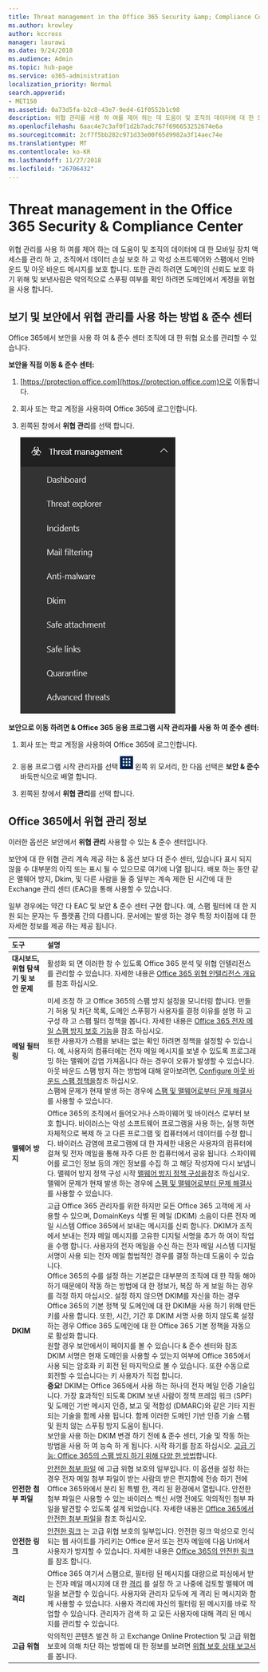 ```yaml
---
title: Threat management in the Office 365 Security &amp; Compliance Center
ms.author: krowley
author: kccross
manager: laurawi
ms.date: 9/24/2018
ms.audience: Admin
ms.topic: hub-page
ms.service: o365-administration
localization_priority: Normal
search.appverid:
- MET150
ms.assetid: 0a73d5fa-b2c8-43e7-9ed4-61f0552b1c98
description: 위협 관리를 사용 하 여를 제어 하는 데 도움이 및 조직의 데이터에 대 한 모바일 장치 액세스를 관리 하 고, 조직에서 데이터 손실 보호 하 고 악성 소프트웨어와 스팸에서 인바운드 및 아웃 바운드 메시지를 보호 합니다. 또한 관리 하려면 도메인의 신뢰도 보호 하기 위해 및 보낸사람은 악의적으로 스푸핑 여부를 확인 하려면 도메인에서 계정을 위협을 사용 합니다.
ms.openlocfilehash: 6aac4e7c3af0f1d2b7adc767f696653252674e6a
ms.sourcegitcommit: 2cf7f5bb282c971d33e00f65d9982a3f14aec74e
ms.translationtype: MT
ms.contentlocale: ko-KR
ms.lasthandoff: 11/27/2018
ms.locfileid: "26706432"
---
```

# <a name="threat-management-in-the-office-365-security-amp-compliance-center"></a>Threat management in the Office 365 Security &amp; Compliance Center

위협 관리를 사용 하 여를 제어 하는 데 도움이 및 조직의 데이터에 대 한 모바일 장치 액세스를 관리 하 고, 조직에서 데이터 손실 보호 하 고 악성 소프트웨어와 스팸에서 인바운드 및 아웃 바운드 메시지를 보호 합니다. 또한 관리 하려면 도메인의 신뢰도 보호 하기 위해 및 보낸사람은 악의적으로 스푸핑 여부를 확인 하려면 도메인에서 계정을 위협을 사용 합니다.
  
## <a name="how-to-view-and-use-threat-management-in-the-security-amp-compliance-center"></a>보기 및 보안에서 위협 관리를 사용 하는 방법 &amp; 준수 센터

Office 365에서 보안을 사용 하 여 &amp; 준수 센터 조직에 대 한 위협 요소를 관리할 수 있습니다.
  
 **보안을 직접 이동 &amp; 준수 센터:**
  
1. [https://protection.office.com](https://protection.office.com)으로 이동합니다.
    
2. 회사 또는 학교 계정을 사용하여 Office 365에 로그인합니다.
    
3. 왼쪽된 창에서 **위협 관리**를 선택 합니다.
    
    ![Office 365 보안 &amp; 준수 센터 위협 관리 메뉴](media/dca29ff2-ad6d-4c27-becb-b5947268d55a.png)
  
 **보안으로 이동 하려면 &amp; Office 365 응용 프로그램 시작 관리자를 사용 하 여 준수 센터:**
  
1. 회사 또는 학교 계정을 사용하여 Office 365에 로그인합니다.
    
2. 응용 프로그램 시작 관리자를 선택 ![Office 365에 있는 응용 프로그램 시작 관리자 아이콘](media/7502f4ec-3c9a-435d-a7b4-b9cda85189a7.png) 왼쪽 위 모서리, 한 다음 선택은 **보안 &amp; 준수** 바둑판식으로 배열 합니다. 
    
3. 왼쪽된 창에서 **위협 관리**를 선택 합니다.
    
## <a name="about-threat-management-in-office-365"></a>Office 365에서 위협 관리 정보

이러한 옵션은 보안에서 **위협 관리** 사용할 수 있는 &amp; 준수 센터입니다. 
  
보안에 대 한 위협 관리 계속 제공 하는 &amp; 옵션 보다 더 준수 센터, 있습니다 표시 되지 않을 수 대부분의 아직 또는 표시 될 수 있으므로 여기에 나열 됩니다. 배포 하는 동안 같은 맬웨어 방지, Dkim, 및 다른 사람을 둘 중 일부는 계속 제한 된 시간에 대 한 Exchange 관리 센터 (EAC)을 통해 사용할 수 있습니다.

일부 경우에는 약간 다 EAC 및 보안 &amp; 준수 센터 구현 합니다. 예, 스팸 필터에 대 한 지원 되는 문자는 두 플랫폼 간의 다릅니다. 문서에는 발생 하는 경우 특정 차이점에 대 한 자세한 정보를 제공 하는 제공 됩니다. 
  
|**도구**|**설명**|
|:-----|:-----|
|**대시보드, 위협 탐색기 및 보안 문제** <br/> |활성화 되 면 이러한 창 수 있도록 Office 365 분석 및 위협 인텔리전스를 관리할 수 있습니다. 자세한 내용은 [Office 365 위협 인텔리전스 개요](office-365-ti.md)를 참조 하십시오.<br/> |
|**메일 필터링** <br/> |미세 조정 하 고 Office 365의 스팸 방지 설정을 모니터링 합니다. 만들기 허용 및 차단 목록, 도메인 스푸핑가 사용자를 결정 이유를 설명 하 고 구성 하 고 스팸 필터 정책을 봅니다. 자세한 내용은 [Office 365 전자 메일 스팸 방지 보호 기능](anti-spam-protection.md)을 참조 하십시오.<br/> 또한 사용자가 스팸을 보내는 없는 확인 하려면 정책을 설정할 수 있습니다. 예, 사용자의 컴퓨터에는 전자 메일 메시지를 보낼 수 있도록 프로그래밍 하는 맬웨어 감염 가져옵니다 하는 경우이 오류가 발생할 수 있습니다. 아웃 바운드 스팸 방지 하는 방법에 대해 알아보려면, [Configure 아웃 바운드 스팸 정책을](https://technet.microsoft.com/library/jj200737%28v=exchg.150%29.aspx)참조 하십시오.<br/> 스팸에 문제가 현재 발생 하는 경우에 [스팸 및 맬웨어로부터 문제 해결사](https://configure.office.com/Scenario.aspx?sid=73)를 사용할 수 있습니다.           |
|**맬웨어 방지** <br/> |Office 365의 조직에서 들어오거나 스파이웨어 및 바이러스 로부터 보호 합니다. 바이러스는 악성 소프트웨어 프로그램을 사용 하는, 실행 하면 자체적으로 복제 하 고 다른 프로그램 및 컴퓨터에서 데이터를 수정 합니다. 바이러스 감염에 프로그램에 대 한 자세한 내용은 사용자의 컴퓨터에 걸쳐 및 전자 메일을 통해 자주 다른 한 컴퓨터에서 공유 됩니다. 스파이웨어를 로그인 정보 등의 개인 정보를 수집 하 고 해당 작성자에 다시 보냅니다. 맬웨어 방지 정책 구성 시작 [맬웨어 방지 정책 구성을](https://technet.microsoft.com/library/jj200745%28v=exchg.150%29.aspx)참조 하십시오.<br/> 맬웨어 문제가 현재 발생 하는 경우에 [스팸 및 맬웨어로부터 문제 해결사](https://configure.office.com/Scenario.aspx?sid=73)를 사용할 수 있습니다.           |
|**DKIM** <br/> |고급 Office 365 관리자를 위한 하지만 모든 Office 365 고객에 게 사용할 수 있으며, DomainKeys 식별 된 메일 (DKIM) 소음이 다른 전자 메일 시스템 Office 365에서 보내는 메시지를 신뢰 합니다. DKIM가 조직에서 보내는 전자 메일 메시지를 고유한 디지털 서명을 추가 하 여이 작업을 수행 합니다. 사용자의 전자 메일을 수신 하는 전자 메일 시스템 디지털 서명이 사용 되는 전자 메일 합법적인 경우를 결정 하는데 도움이 수 있습니다.<br/> Office 365의 수를 설정 하는 기본값은 대부분의 조직에 대 한 작동 해야 하기 때문에이 작동 하는 방법에 대 한 정보가, 복잡 하 게 보일 하는 경우를 걱정 하지 마십시오. 설정 하지 않으면 DKIM를 자신을 하는 경우 Office 365의 기본 정책 및 도메인에 대 한 DKIM을 사용 하기 위해 만든 키를 사용 합니다. 또한, 시간, 기간 후 DKIM 서명 사용 하지 않도록 설정 하는 경우 Office 365 도메인에 대 한 Office 365 기본 정책을 자동으로 활성화 합니다.<br/> 원할 경우 보안에서이 페이지를 볼 수 있습니다 &amp; 준수 센터와 참조 DKIM 서명은 현재 도메인을 사용할 수 있는지 여부에 Office 365에서 사용 되는 암호화 키 회전 된 마지막으로 볼 수 있습니다. 또한 수동으로 회전할 수 있습니다는 키 사용자가 직접 합니다.<br/> **중요!** DKIM는 Office 365에서 사용 하는 하나의 전자 메일 인증 기술입니다. 가장 효과적인 되도록 DKIM 보낸 사람이 정책 프레임 워크 (SPF) 및 도메인 기반 메시지 인증, 보고 및 적합성 (DMARC)와 같은 기타 지원 되는 기술을 함께 사용 됩니다. 함께 이러한 도메인 기반 인증 기술 스팸 및 원치 않는 스푸핑 방지 도움이 됩니다.<br/>  보안을 사용 하는 DKIM 변경 하기 전에 &amp; 준수 센터, 기술 및 작동 하는 방법을 사용 하 여 능숙 하 게 됩니다. 시작 하기를 참조 하십시오. [고급 기능: Office 365의 스팸 방지 하기 위해 다양 한 방법](anti-spam-protection.md#BeyondBasics)합니다.           |
|**안전한 첨부 파일** <br/> |[안전한 첨부 파일](atp-safe-attachments.md) 에 고급 위협 보호의 일부입니다. 이 옵션을 설정 하는 경우 전자 메일 첨부 파일이 받는 사람의 받은 편지함에 전송 하기 전에 Office 365와에서 분리 된 특별 한, 격리 된 환경에서 열립니다. 안전한 첨부 파일은 사용할 수 있는 바이러스 백신 서명 전에도 악의적인 첨부 파일을 발견할 수 있도록 설계 되었습니다. 자세한 내용은 [Office 365에서 안전한 첨부 파일](atp-safe-attachments.md)을 참조 하십시오.<br/> |
|**안전한 링크** <br/> |[안전한 링크](atp-safe-links.md) 는 고급 위협 보호의 일부입니다. 안전한 링크 악성으로 인식 되는 웹 사이트를 가리키는 Office 문서 또는 전자 메일에 다음 Url에서 사용자가 방지할 수 있습니다. 자세한 내용은 [Office 365의 안전한 링크](atp-safe-links.md)를 참조 합니다.<br/> |
|**격리** <br/> |Office 365 여기서 스팸으로, 필터링 된 메시지를 대량으로 피싱에서 받는 전자 메일 메시지에 대 한 [격리](http://go.microsoft.com/fwlink/p/?LinkID=809005) 를 설정 하 고 나중에 검토할 맬웨어 메일을 보관할 수 있습니다. 사용자와 관리자 모두에 게 격리 된 메시지와 함께 사용할 수 있습니다. 사용자 격리에 자신의 필터링 된 메시지를 바로 작업할 수 있습니다. 관리자가 검색 하 고 모든 사용자에 대해 격리 된 메시지를 관리할 수 있습니다.<br/> |
|**고급 위협** <br/> |악의적인 콘텐츠 발견 하 고 Exchange Online Protection 및 고급 위협 보호에 의해 차단 하는 방법에 대 한 정보를 보려면 [위협 보호 상태 보고서](https://support.office.com/article/View-the-reports-for-Advanced-Threat-Protection-E47E838C-D99E-4C0B-B9AA-E66C4FAE902F#advancedthreats) 를 봅니다.  <br/> |
   

